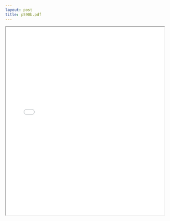 ```yaml
---
layout: post
title: p590b.pdf
---
```


<div class="pdf-container">
<iframe src="/irs.ea/assets/pdfs/p590b.pdf" height="600" width="100%" allowFullScreen="true"></iframe>
</div>

